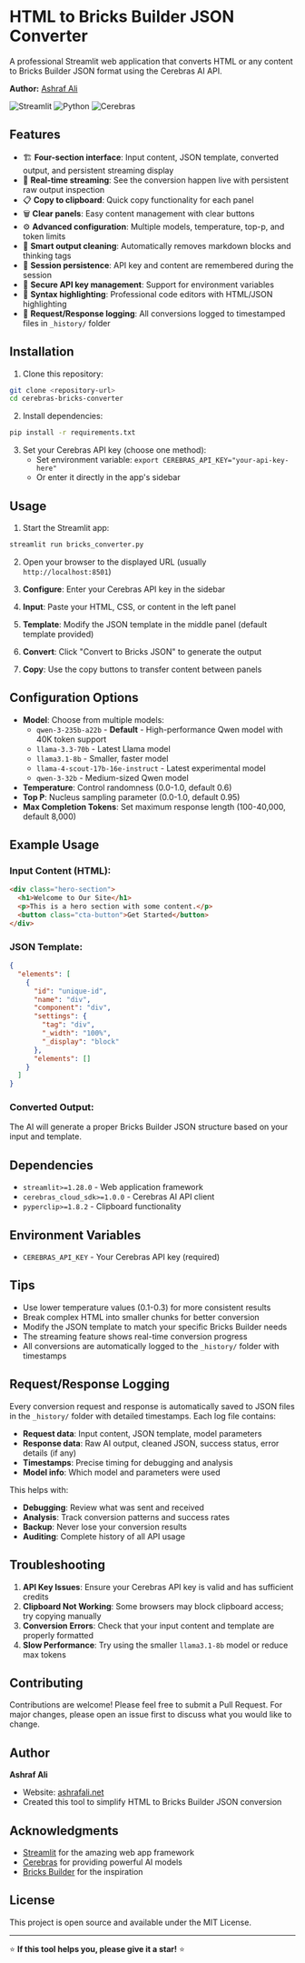 # HTML to Bricks Builder JSON Converter

A professional Streamlit web application that converts HTML or any content to Bricks Builder JSON format using the Cerebras AI API.

**Author:** [Ashraf Ali](https://ashrafali.net)

![Streamlit](https://img.shields.io/badge/Streamlit-FF4B4B?style=for-the-badge&logo=Streamlit&logoColor=white)
![Python](https://img.shields.io/badge/Python-3776AB?style=for-the-badge&logo=python&logoColor=white)
![Cerebras](https://img.shields.io/badge/Cerebras-AI-blue?style=for-the-badge)

## Features

- 🏗️ **Four-section interface**: Input content, JSON template, converted output, and persistent streaming display
- 🔄 **Real-time streaming**: See the conversion happen live with persistent raw output inspection
- 📋 **Copy to clipboard**: Quick copy functionality for each panel
- 🗑️ **Clear panels**: Easy content management with clear buttons
- ⚙️ **Advanced configuration**: Multiple models, temperature, top-p, and token limits
- 🧹 **Smart output cleaning**: Automatically removes markdown blocks and thinking tags
- 💾 **Session persistence**: API key and content are remembered during the session
- 🔐 **Secure API key management**: Support for environment variables
- 🎨 **Syntax highlighting**: Professional code editors with HTML/JSON highlighting
- 📁 **Request/Response logging**: All conversions logged to timestamped files in `_history/` folder

## Installation

1. Clone this repository:
```bash
git clone <repository-url>
cd cerebras-bricks-converter
```

2. Install dependencies:
```bash
pip install -r requirements.txt
```

3. Set your Cerebras API key (choose one method):
   - Set environment variable: `export CEREBRAS_API_KEY="your-api-key-here"`
   - Or enter it directly in the app's sidebar

## Usage

1. Start the Streamlit app:
```bash
streamlit run bricks_converter.py
```

2. Open your browser to the displayed URL (usually `http://localhost:8501`)

3. **Configure**: Enter your Cerebras API key in the sidebar

4. **Input**: Paste your HTML, CSS, or content in the left panel

5. **Template**: Modify the JSON template in the middle panel (default template provided)

6. **Convert**: Click "Convert to Bricks JSON" to generate the output

7. **Copy**: Use the copy buttons to transfer content between panels

## Configuration Options

- **Model**: Choose from multiple models:
  - `qwen-3-235b-a22b` - **Default** - High-performance Qwen model with 40K token support
  - `llama-3.3-70b` - Latest Llama model
  - `llama3.1-8b` - Smaller, faster model
  - `llama-4-scout-17b-16e-instruct` - Latest experimental model
  - `qwen-3-32b` - Medium-sized Qwen model
- **Temperature**: Control randomness (0.0-1.0, default 0.6)
- **Top P**: Nucleus sampling parameter (0.0-1.0, default 0.95)
- **Max Completion Tokens**: Set maximum response length (100-40,000, default 8,000)

## Example Usage

### Input Content (HTML):
```html
<div class="hero-section">
  <h1>Welcome to Our Site</h1>
  <p>This is a hero section with some content.</p>
  <button class="cta-button">Get Started</button>
</div>
```

### JSON Template:
```json
{
  "elements": [
    {
      "id": "unique-id",
      "name": "div",
      "component": "div",
      "settings": {
        "tag": "div",
        "_width": "100%",
        "_display": "block"
      },
      "elements": []
    }
  ]
}
```

### Converted Output:
The AI will generate a proper Bricks Builder JSON structure based on your input and template.

## Dependencies

- `streamlit>=1.28.0` - Web application framework
- `cerebras_cloud_sdk>=1.0.0` - Cerebras AI API client
- `pyperclip>=1.8.2` - Clipboard functionality

## Environment Variables

- `CEREBRAS_API_KEY` - Your Cerebras API key (required)

## Tips

- Use lower temperature values (0.1-0.3) for more consistent results
- Break complex HTML into smaller chunks for better conversion
- Modify the JSON template to match your specific Bricks Builder needs
- The streaming feature shows real-time conversion progress
- All conversions are automatically logged to the `_history/` folder with timestamps

## Request/Response Logging

Every conversion request and response is automatically saved to JSON files in the `_history/` folder with detailed timestamps. Each log file contains:

- **Request data**: Input content, JSON template, model parameters
- **Response data**: Raw AI output, cleaned JSON, success status, error details (if any)
- **Timestamps**: Precise timing for debugging and analysis
- **Model info**: Which model and parameters were used

This helps with:
- **Debugging**: Review what was sent and received
- **Analysis**: Track conversion patterns and success rates  
- **Backup**: Never lose your conversion results
- **Auditing**: Complete history of all API usage

## Troubleshooting

1. **API Key Issues**: Ensure your Cerebras API key is valid and has sufficient credits
2. **Clipboard Not Working**: Some browsers may block clipboard access; try copying manually
3. **Conversion Errors**: Check that your input content and template are properly formatted
4. **Slow Performance**: Try using the smaller `llama3.1-8b` model or reduce max tokens

## Contributing

Contributions are welcome! Please feel free to submit a Pull Request. For major changes, please open an issue first to discuss what you would like to change.

## Author

**Ashraf Ali**
- Website: [ashrafali.net](https://ashrafali.net)
- Created this tool to simplify HTML to Bricks Builder JSON conversion

## Acknowledgments

- [Streamlit](https://streamlit.io/) for the amazing web app framework
- [Cerebras](https://cerebras.ai/) for providing powerful AI models
- [Bricks Builder](https://bricksbuilder.io/) for the inspiration

## License

This project is open source and available under the MIT License.

---

⭐ **If this tool helps you, please give it a star!** ⭐